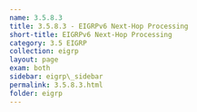 ```yaml
---
name: 3.5.8.3
title: 3.5.8.3 - EIGRPv6 Next-Hop Processing
short-title: EIGRPv6 Next-Hop Processing
category: 3.5 EIGRP
collection: eigrp
layout: page
exam: both
sidebar: eigrp\_sidebar
permalink: 3.5.8.3.html
folder: eigrp
---
```

